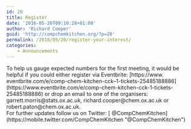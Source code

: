 ```yaml
---
id: 20
title: Register
date: '2016-05-20T09:10:28+01:00'
author: 'Richard Cooper'
guid: 'http://compchemkitchen.org/?p=20'
permalink: /2016/05/20/register-your-interest/
categories:
    - Announcements
---
```


<div>To help us gauge expected numbers for the first meeting, it would be helpful if you could either register via Eventbrite: [https://www.<wbr></wbr>eventbrite.com/e/comp-chem-<wbr></wbr>kitchen-<span class="il">cck</span>–<span class="il">1</span>-tickets-<wbr></wbr>25485188886](https://www.eventbrite.com/e/comp-chem-kitchen-cck-1-tickets-25485188886) or drop an email to one of the organisers: garrett.morris@stats.ox.ac.uk, richard.cooper@chem.ox.ac.uk or robert.paton@chem.ox.ac.uk.</div><div></div>For further updates follow us on Twitter: [ @CompChemKitchen](https://mobile.twitter.com/CompChemKitchen "@CompChemKitchen")